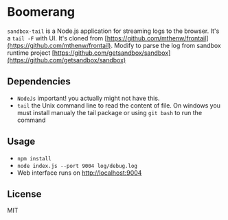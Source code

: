 # Boomerang

```sandbox-tail``` is a Node.js application for streaming logs to the browser. It's a `tail -F` with UI. It's cloned from [https://github.com/mthenw/frontail](https://github.com/mthenw/frontail). Modify to parse the log from sandbox runtime project [https://github.com/getsandbox/sandbox](https://github.com/getsandbox/sandbox)

## Dependencies
- ```NodeJs```  important! you actually might not have this.
- ```tail``` the Unix command line to read the content of file. On windows you must install manualy the tail package or using ```git bash``` to run the command

## Usage
- `npm install`
- `node index.js --port 9004 log/debug.log`
- Web interface runs on [http://localhost:9004](http://127.0.0.1:9004)

License
----

MIT

